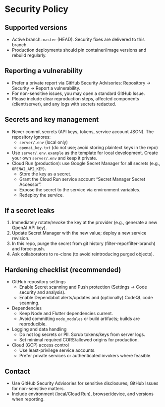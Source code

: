 # Security Policy

## Supported versions
- Active branch: `master` (HEAD). Security fixes are delivered to this branch.
- Production deployments should pin container/image versions and rebuild regularly.

## Reporting a vulnerability
- Prefer a private report via GitHub Security Advisories: Repository → Security → Report a vulnerability.
- For non-sensitive issues, you may open a standard GitHub Issue.
- Please include clear reproduction steps, affected components (client/server), and any logs with secrets redacted.

## Secrets and key management
- Never commit secrets (API keys, tokens, service account JSON). The repository ignores:
  - `server/.env` (local only)
  - `openai_key.txt` (do not use; avoid storing plaintext keys in the repo)
- Use `server/.env.example` as the template for local development. Create your own `server/.env` and keep it private.
- Cloud Run (production): use Google Secret Manager for all secrets (e.g., `OPENAI_API_KEY`).
  - Store the key as a secret.
  - Grant the Cloud Run service account “Secret Manager Secret Accessor”.
  - Expose the secret to the service via environment variables.
  - Redeploy the service.

## If a secret leaks
1. Immediately rotate/revoke the key at the provider (e.g., generate a new OpenAI API key).
2. Update Secret Manager with the new value; deploy a new service revision.
3. In this repo, purge the secret from git history (filter-repo/filter-branch) and force-push.
4. Ask collaborators to re-clone (to avoid reintroducing purged objects).

## Hardening checklist (recommended)
- GitHub repository settings
  - Enable Secret scanning and Push protection (Settings → Code security and analysis).
  - Enable Dependabot alerts/updates and (optionally) CodeQL code scanning.
- Dependencies
  - Keep Node and Flutter dependencies current.
  - Avoid committing `node_modules` or build artifacts; builds are reproducible.
- Logging and data handling
  - Do not log secrets or PII. Scrub tokens/keys from server logs.
  - Set minimal required CORS/allowed origins for production.
- Cloud (GCP) access control
  - Use least-privilege service accounts.
  - Prefer private services or authenticated invokers where feasible.

## Contact
- Use GitHub Security Advisories for sensitive disclosures; GitHub Issues for non-sensitive matters.
- Include environment (local/Cloud Run), browser/device, and versions when reporting.
